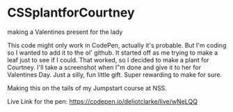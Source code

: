 # CSSplantforCourtney
making a Valentines present for the lady


This code might only work in CodePen, actually it's probable. But I'm coding so I wanted to add it to the ol' github. It started off as me trying to make a leaf just to see if I could. That worked, so I decided to make a plant for Courtney. I'll take a screenshot when I"m done and give it to her for Valentines Day. Just a silly, fun little gift. Super rewarding to make for sure.

Making this on the tails of my Jumpstart course at NSS. 

Live Link for the pen: https://codepen.io/deliotclarke/live/wNeLQQ
